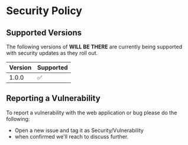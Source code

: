 # Security Policy

## Supported Versions

The following versions of **WILL BE THERE** are currently being supported with security updates as they roll out.

| Version | Supported          |
| ------- | ------------------ |
| 1.0.0   | :white_check_mark: |

## Reporting a Vulnerability

To report a vulnerability with the web application or bug please do the following:
- Open a new issue and tag it as Security/Vulnerability
- when confirmed we'll reach to discuss further.
